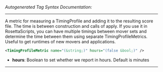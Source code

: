 <!-- THIS IS AN AUTOGENERATED FILE: Don't edit it directly, instead change the schema definition in the code itself. -->

_Autogenerated Tag Syntax Documentation:_

---
A metric for measuring a TimingProfile and adding it to the resulting score file.  The time is between construction and calls of apply.  If you use it in RosettaScripts, you can have multiple timings between mover sets and determine the time between them using separate TimingProfileMetrics.   Useful to get runtimes of new movers and applications.

```xml
<TimingProfileMetric name="(&string;)" hours="(false &bool;)" />
```

-   **hours**: Boolean to set whether we report in hours.  Default is minutes

---
